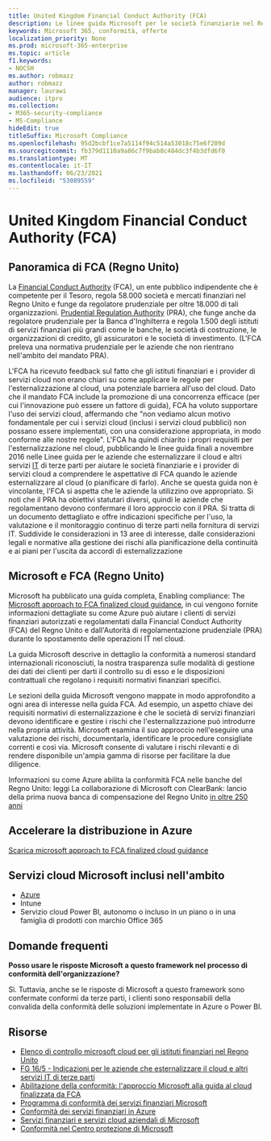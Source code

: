 ```yaml
---
title: United Kingdom Financial Conduct Authority (FCA)
description: Le linee guida Microsoft per le società finanziarie nel Regno Unito seguono l'Autorità per la condotta finanziaria e le linee guida per l'esternalizzazione nel cloud.
keywords: Microsoft 365, conformità, offerte
localization_priority: None
ms.prod: microsoft-365-enterprise
ms.topic: article
f1.keywords:
- NOCSH
ms.author: robmazz
author: robmazz
manager: laurawi
audience: itpro
ms.collection:
- M365-security-compliance
- MS-Compliance
hideEdit: true
titleSuffix: Microsoft Compliance
ms.openlocfilehash: 95d2bcbf1ce7a5114f94c514a53018c75e6f209d
ms.sourcegitcommit: fb379d1110a9a86c7f9bab8c484dc3f4b3dfd6f0
ms.translationtype: MT
ms.contentlocale: it-IT
ms.lasthandoff: 06/23/2021
ms.locfileid: "53089559"
---
```

# <a name="united-kingdom-financial-conduct-authority-fca"></a>United Kingdom Financial Conduct Authority (FCA)

## <a name="fca-uk-overview"></a>Panoramica di FCA (Regno Unito)

La [Financial Conduct Authority](https://www.fca.org.uk/) (FCA), un ente pubblico indipendente che è competente per il Tesoro, regola 58.000 società e mercati finanziari nel Regno Unito e funge da regolatore prudenziale per oltre 18.000 di tali organizzazioni. [Prudential Regulation Authority](https://www.bankofengland.co.uk/pra/pages/default.aspx) (PRA), che funge anche da regolatore prudenziale per la Banca d'Inghilterra e regola 1.500 degli istituti di servizi finanziari più grandi come le banche, le società di costruzione, le organizzazioni di credito, gli assicuratori e le società di investimento. (L'FCA preleva una normativa prudenziale per le aziende che non rientrano nell'ambito del mandato PRA).

L'FCA ha ricevuto feedback sul fatto che gli istituti finanziari e i provider di servizi cloud non erano chiari su come applicare le regole per l'esternalizzazione al cloud, una potenziale barriera all'uso del cloud. Dato che il mandato FCA include la promozione di una concorrenza efficace (per cui l'innovazione può essere un fattore di guida), FCA ha voluto supportare l'uso dei servizi cloud, affermando che "non vediamo alcun motivo fondamentale per cui i servizi cloud (inclusi i servizi cloud pubblici) non possano essere implementati, con una considerazione appropriata, in modo conforme alle nostre regole". L'FCA ha quindi chiarito i propri requisiti per l'esternalizzazione nel cloud, pubblicando le linee guida finali a novembre 2016 nelle Linee guida per le aziende che esternalizzare il cloud e altri servizi [IT](https://www.fca.org.uk/publication/finalised-guidance/fg16-5.pdf) di terze parti per aiutare le società finanziarie e i provider di servizi cloud a comprendere le aspettative di FCA quando le aziende esternalizzare al cloud (o pianificare di farlo). Anche se questa guida non è vincolante, l'FCA si aspetta che le aziende la utilizzino ove appropriato. Si noti che il PRA ha obiettivi statutari diversi, quindi le aziende che regolamentano devono confermare il loro approccio con il PRA. Si tratta di un documento dettagliato e offre indicazioni specifiche per l'uso, la valutazione e il monitoraggio continuo di terze parti nella fornitura di servizi IT. Suddivide le considerazioni in 13 aree di interesse, dalle considerazioni legali e normative alla gestione dei rischi alla pianificazione della continuità e ai piani per l'uscita da accordi di esternalizzazione

## <a name="microsoft-and-fca-uk"></a>Microsoft e FCA (Regno Unito)

Microsoft ha pubblicato una guida completa, Enabling compliance: The [Microsoft approach to FCA finalized cloud guidance](https://go.microsoft.com/fwlink/p/?linkid=2101561), in cui vengono fornite informazioni dettagliate su come Azure può aiutare i clienti di servizi finanziari autorizzati e regolamentati dalla Financial Conduct Authority (FCA) del Regno Unito e dall'Autorità di regolamentazione prudenziale (PRA) durante lo spostamento delle operazioni IT nel cloud.

La guida Microsoft descrive in dettaglio la conformità a numerosi standard internazionali riconosciuti, la nostra trasparenza sulle modalità di gestione dei dati dei clienti per darti il controllo su di esso e le disposizioni contrattuali che regolano i requisiti normativi finanziari specifici.

Le sezioni della guida Microsoft vengono mappate in modo approfondito a ogni area di interesse nella guida FCA. Ad esempio, un aspetto chiave dei requisiti normativi di esternalizzazione è che le società di servizi finanziari devono identificare e gestire i rischi che l'esternalizzazione può introdurre nella propria attività. Microsoft esamina il suo approccio nell'eseguire una valutazione dei rischi, documentarla, identificare le procedure consigliate correnti e così via. Microsoft consente di valutare i rischi rilevanti e di rendere disponibile un'ampia gamma di risorse per facilitare la due diligence.

Informazioni su come Azure abilita la conformità FCA nelle banche del Regno Unito: leggi La collaborazione di Microsoft con ClearBank: lancio della prima nuova banca di compensazione del Regno Unito [in oltre 250 anni](https://customers.microsoft.com/story/microsoft-collaborates-with-clearbank)

## <a name="accelerate-your-deployment-on-azure"></a>Accelerare la distribuzione in Azure

[Scarica microsoft approach to FCA finalized cloud guidance](https://go.microsoft.com/fwlink/p/?linkid=2101561)

## <a name="microsoft-in-scope-cloud-services"></a>Servizi cloud Microsoft inclusi nell'ambito

- [Azure](https://aka.ms/AzureCompliance)
- Intune
- Servizio cloud Power BI, autonomo o incluso in un piano o in una famiglia di prodotti con marchio Office 365

## <a name="frequently-asked-questions"></a>Domande frequenti

**Posso usare le risposte Microsoft a questo framework nel processo di conformità dell'organizzazione?**

Sì. Tuttavia, anche se le risposte di Microsoft a questo framework sono confermate conformi da terze parti, i clienti sono responsabili della convalida della conformità delle soluzioni implementate in Azure o Power BI.

## <a name="resources"></a>Risorse

- [Elenco di controllo microsoft cloud per gli istituti finanziari nel Regno Unito](https://aka.ms/Azure-UK-compliance)
- [FG 16/5 - Indicazioni per le aziende che esternalizzare il cloud e altri servizi IT di terze parti](https://www.fca.org.uk/publication/finalised-guidance/fg16-5.pdf)
- [Abilitazione della conformità: l'approccio Microsoft alla guida al cloud finalizzata da FCA](https://go.microsoft.com/fwlink/p/?linkid=2101561)
- [Programma di conformità dei servizi finanziari Microsoft](https://www.microsoft.com/download/details.aspx?id=55332)
- [Conformità dei servizi finanziari in Azure](https://azure.microsoft.com/resources/videos/azurecon-2015-financial-services-compliance-in-azure/)
- [Servizi finanziari e servizi cloud aziendali di Microsoft](https://www.microsoft.com/trustcenter/cloudservices/financialservices)
- [Conformità nel Centro protezione di Microsoft](https://www.microsoft.com/trust-center/compliance/compliance-overview)
